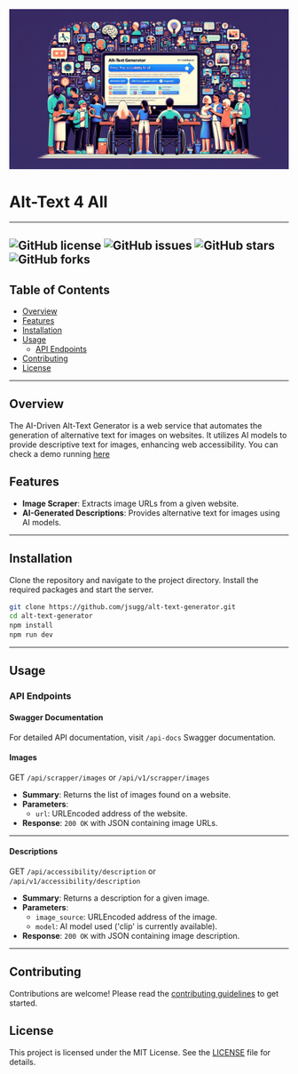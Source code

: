 <div align="center">
    <img src="https://raw.githubusercontent.com/jsugg/alt-text-generator/main/.github/assets/alt-text-generator.png" width="1000">
</div>

# Alt-Text 4 All
---
![GitHub license](https://img.shields.io/github/license/jsugg/alt-text-generator)
![GitHub issues](https://img.shields.io/github/issues/jsugg/alt-text-generator)
![GitHub stars](https://img.shields.io/github/stars/jsugg/alt-text-generator)
![GitHub forks](https://img.shields.io/github/forks/jsugg/alt-text-generator)
---
## Table of Contents
- [Overview](#overview)
- [Features](#features)
- [Installation](#installation)
- [Usage](#usage)
  - [API Endpoints](#api-endpoints)
- [Contributing](#contributing)
- [License](#license)
---
## Overview
The AI-Driven Alt-Text Generator is a web service that automates the generation of alternative text for images on websites. It utilizes AI models to provide descriptive text for images, enhancing web accessibility. You can check a demo running [here](https://wcag.qcraft.dev)

## Features
- **Image Scraper**: Extracts image URLs from a given website.
- **AI-Generated Descriptions**: Provides alternative text for images using AI models.
---
## Installation
Clone the repository and navigate to the project directory. Install the required packages and start the server.

```bash
git clone https://github.com/jsugg/alt-text-generator.git
cd alt-text-generator
npm install
npm run dev
```
---
## Usage
### API Endpoints
#### Swagger Documentation
For detailed API documentation, visit `/api-docs` Swagger documentation.

#### Images
GET `/api/scrapper/images` or `/api/v1/scrapper/images`
- **Summary**: Returns the list of images found on a website.
- **Parameters**:
  - `url`: URLEncoded address of the website.
- **Response**: `200 OK` with JSON containing image URLs.
-------
#### Descriptions
GET `/api/accessibility/description` or `/api/v1/accessibility/description`
- **Summary**: Returns a description for a given image.
- **Parameters**:
  - `image_source`: URLEncoded address of the image.
  - `model`: AI model used ('clip' is currently available).
- **Response**: `200 OK` with JSON containing image description.
---
## Contributing
Contributions are welcome! Please read the [contributing guidelines](CONTRIBUTING.md) to get started.

## License
This project is licensed under the MIT License. See the [LICENSE](LICENSE) file for details.

